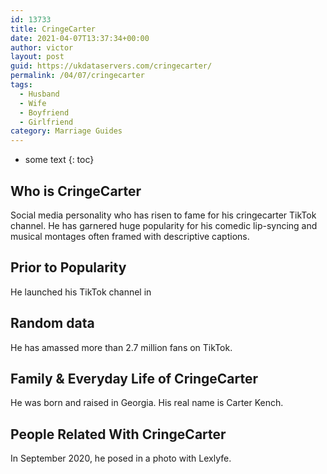 ```yaml
---
id: 13733
title: CringeCarter
date: 2021-04-07T13:37:34+00:00
author: victor
layout: post
guid: https://ukdataservers.com/cringecarter/
permalink: /04/07/cringecarter
tags:
  - Husband
  - Wife
  - Boyfriend
  - Girlfriend
category: Marriage Guides
---
```


* some text
{: toc}


## Who is CringeCarter



Social media personality who has risen to fame for his cringecarter TikTok channel. He has garnered huge popularity for his comedic lip-syncing and musical montages often framed with descriptive captions.

                
                
                
## Prior to Popularity



He launched his TikTok channel in 

                
                
                
## Random data



He has amassed more than 2.7 million fans on TikTok. 

                
                
                
## Family & Everyday Life of CringeCarter



He was born and raised in Georgia. His real name is Carter Kench.

                
                
                
## People Related With CringeCarter



In September 2020, he posed in a photo with Lexlyfe.

                
              
            
          
          
          
